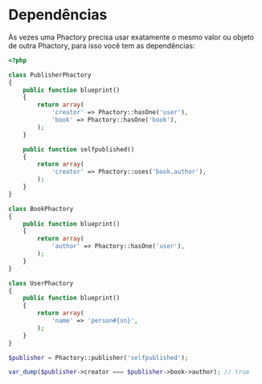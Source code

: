 # Dependências

Às vezes uma Phactory precisa usar exatamente o mesmo valor ou objeto de outra
Phactory, para isso você tem as dependências:

```php
<?php

class PublisherPhactory
{
    public function blueprint()
    {
        return array(
            'creator' => Phactory::hasOne('user'),
            'book' => Phactory::hasOne('book'),
        );
    }

    public function selfpublished()
    {
        return array(
            'creator' => Phactory::uses('book.author'),
        );
    }
}

class BookPhactory
{
    public function blueprint()
    {
        return array(
            'author' => Phactory::hasOne('user'),
        );
    }
}

class UserPhactory
{
    public function blueprint()
    {
        return array(
            'name' => 'person#{sn}',
        );
    }
}

$publisher = Phactory::publisher('selfpublished');

var_dump($publisher->creator === $publisher->book->author); // true
```